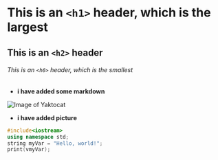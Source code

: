 # This is an `<h1>` header, which is the largest

## This is an `<h2>` header

###### This is an `<h6>` header, which is the smallest

- **i have added some markdown**

![Image of Yaktocat](https://octodex.github.com/images/yaktocat.png)

- **i have added picture**


``` c++
#include<iostream>
using namespace std;
string myVar = "Hello, world!";
print(vmyVar);
```
